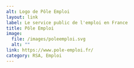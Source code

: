 ```yaml
---
alt: Logo de Pôle Emploi
layout: link
label: Le service public de l'emploi en France
title: Pôle Emploi
image:
  file: /images/poleemploi.svg
  alt: ""
link: https://www.pole-emploi.fr/
category: RSA, Emploi
---
```

